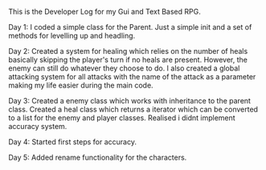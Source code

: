 This is the Developer Log for my Gui and Text Based RPG. 


Day 1: 
I coded a simple class for the Parent. Just a simple init and a set of methods for levelling up and headling.

Day 2:
Created a system for healing which relies on the number of heals basically skipping the player's turn if no heals are present. However, the enemy can still do whatever they choose to do.
I also created a global attacking system for all attacks with the name of the attack as a parameter making my life easier during the main code.

Day 3:
Created a enemy class which works with inheritance to the parent class.
Created a heal class which returns a iterator which can be converted to a list for the enemy and player classes. 
Realised i didnt implement accuracy system.

Day 4:
Started first steps for accuracy.

Day 5:
Added rename functionality for the characters.